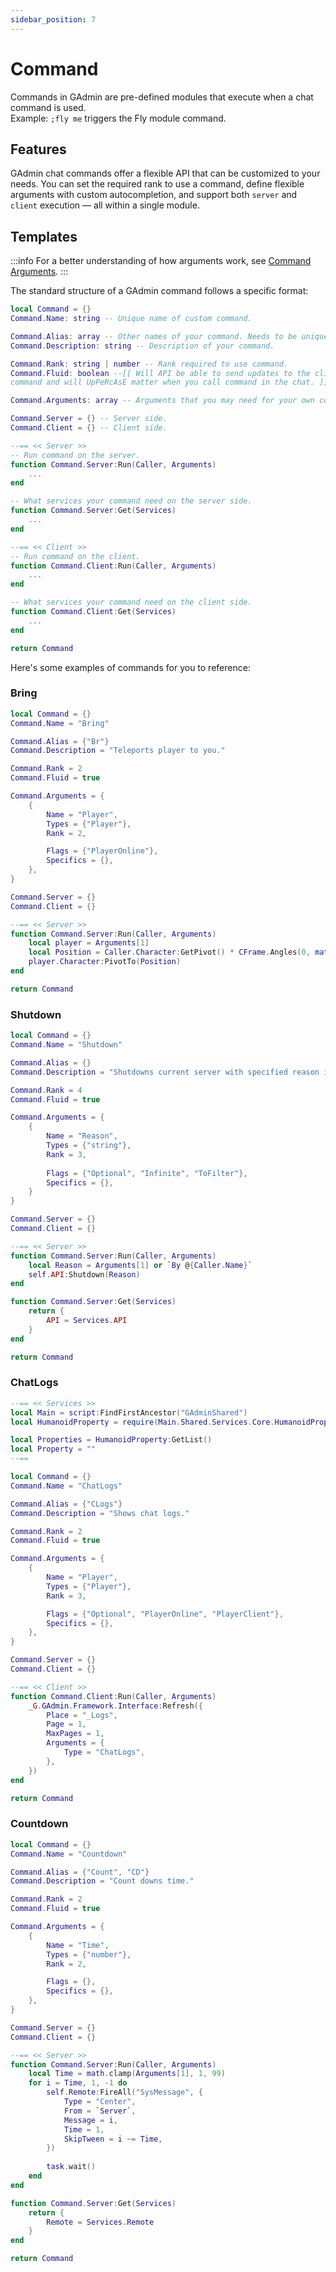 ```yaml
---
sidebar_position: 7
---
```


# Command
Commands in GAdmin are pre-defined modules that execute when a chat command is used. <br/>
Example: `;fly me` triggers the Fly module command. <br/>

## Features
GAdmin chat commands offer a flexible API that can be customized to your needs. You can set the required rank to use a command, define flexible arguments with custom autocompletion, and support both `server` and `client` execution — all within a single module.

## Templates
:::info
For a better understanding of how arguments work, see [Command Arguments](/docs/Arguments).
:::

The standard structure of a GAdmin command follows a specific format:

```lua
local Command = {}
Command.Name: string -- Unique name of custom command.

Command.Alias: array -- Other names of your command. Needs to be unique too.
Command.Description: string -- Description of your command.

Command.Rank: string | number -- Rank required to use command.
Command.Fluid: boolean --[[ Will API be able to send updates to the client for this
command and will UpPeRcAsE matter when you call command in the chat. ]]

Command.Arguments: array -- Arguments that you may need for your own command.

Command.Server = {} -- Server side.
Command.Client = {} -- Client side.

--== << Server >>
-- Run command on the server.
function Command.Server:Run(Caller, Arguments)
	...
end

-- What services your command need on the server side.
function Command.Server:Get(Services)
	...
end

--== << Client >>
-- Run command on the client.
function Command.Client:Run(Caller, Arguments)
	...
end

-- What services your command need on the client side.
function Command.Client:Get(Services)
	...
end

return Command
```

Here's some examples of commands for you to reference: <br/>

### Bring
```lua
local Command = {}
Command.Name = "Bring"

Command.Alias = {"Br"}
Command.Description = "Teleports player to you."

Command.Rank = 2
Command.Fluid = true

Command.Arguments = {
	{
		Name = "Player",
		Types = {"Player"},
		Rank = 2,

		Flags = {"PlayerOnline"},
		Specifics = {},
	},
}

Command.Server = {}
Command.Client = {}

--== << Server >>
function Command.Server:Run(Caller, Arguments)
	local player = Arguments[1]
	local Position = Caller.Character:GetPivot() * CFrame.Angles(0, math.rad(180), 0)
	player.Character:PivotTo(Position)
end

return Command
```

### Shutdown
```lua
local Command = {}
Command.Name = "Shutdown"

Command.Alias = {}
Command.Description = "Shutdowns current server with specified reason if any."

Command.Rank = 4
Command.Fluid = true

Command.Arguments = {
	{
		Name = "Reason",
		Types = {"string"},
		Rank = 3,
		
		Flags = {"Optional", "Infinite", "ToFilter"},
		Specifics = {},
	}
}

Command.Server = {}
Command.Client = {}

--== << Server >>
function Command.Server:Run(Caller, Arguments)
	local Reason = Arguments[1] or `By @{Caller.Name}`
	self.API:Shutdown(Reason)
end

function Command.Server:Get(Services)
	return {
		API = Services.API
	}
end

return Command
```

### ChatLogs
```lua
--== << Services >>
local Main = script:FindFirstAncestor("GAdminShared")
local HumanoidProperty = require(Main.Shared.Services.Core.HumanoidProperty)

local Properties = HumanoidProperty:GetList()
local Property = ""
--==

local Command = {}
Command.Name = "ChatLogs"

Command.Alias = {"CLogs"}
Command.Description = "Shows chat logs."

Command.Rank = 2
Command.Fluid = true

Command.Arguments = {
	{
		Name = "Player",
		Types = {"Player"},
		Rank = 3,

		Flags = {"Optional", "PlayerOnline", "PlayerClient"},
		Specifics = {},
	},
}

Command.Server = {}
Command.Client = {}

--== << Client >>
function Command.Client:Run(Caller, Arguments)
	_G.GAdmin.Framework.Interface:Refresh({
		Place = "_Logs",
		Page = 1,
		MaxPages = 1,
		Arguments = {
			Type = "ChatLogs",
		},
	})
end

return Command
```

### Countdown
```lua
local Command = {}
Command.Name = "Countdown"

Command.Alias = {"Count", "CD"}
Command.Description = "Count downs time."

Command.Rank = 2
Command.Fluid = true

Command.Arguments = {
	{
		Name = "Time",
		Types = {"number"},
		Rank = 2,

		Flags = {},
		Specifics = {},
	},
}

Command.Server = {}
Command.Client = {}

--== << Server >>
function Command.Server:Run(Caller, Arguments)
	local Time = math.clamp(Arguments[1], 1, 99)
	for i = Time, 1, -1 do
		self.Remote:FireAll("SysMessage", {
			Type = "Center",
			From = `Server`,
			Message = i,
			Time = 1,
			SkipTween = i ~= Time,
		})
		
		task.wait()
	end
end

function Command.Server:Get(Services)
	return {
		Remote = Services.Remote
	}
end

return Command
```